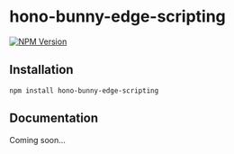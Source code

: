 # hono-bunny-edge-scripting

[![NPM Version](https://img.shields.io/npm/v/hono-bunny-edge-scripting?color=blue)](https://www.npmjs.com/package/hono-bunny-edge-scripting)

## Installation

```shell
npm install hono-bunny-edge-scripting
```

## Documentation

Coming soon…
